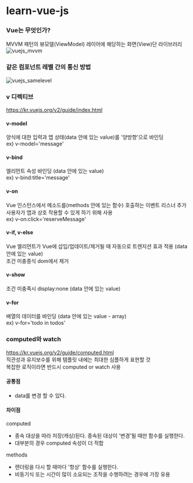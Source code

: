 # learn-vue-js

### Vue는 무엇인가?

MVVM 패턴의 뷰모델(ViewModel) 레이어에 해당하는 화면(View)단 라이브러리  
![vuejs_mvvm](https://user-images.githubusercontent.com/42309919/103294353-13bfef80-4a35-11eb-9fec-3b69c99c8af8.PNG)

### 같은 컴포넌트 레벨 간의 통신 방법

![vuejs_samelevel](https://user-images.githubusercontent.com/42309919/103330948-14916980-4aa7-11eb-9a71-568b1c85df78.PNG)

### v 디렉티브

https://kr.vuejs.org/v2/guide/index.html

#### v-model

양식에 대한 입력과 앱 상태(data 안에 있는 value)를 '양방향'으로 바인딩  
ex) v-model='message'

#### v-bind

엘리먼트 속성 바인딩 (data 안에 있는 value)  
ex) v-bind:title='message'

#### v-on

Vue 인스턴스에서 메소드를(methods 안에 있는 함수) 호출하는 이벤트 리스너 추가  
사용자가 앱과 상호 작용할 수 있게 하기 위해 사용  
ex) v-on:click='reserveMessage'

#### v-if, v-else

Vue 엘리먼트가 Vue에 삽입/업데이트/제거될 때 자동으로 트렌지션 효과 적용 (data 안에 있는 value)  
조건 미충종식 dom에서 제거

#### v-show

조건 미충족시 display:none (data 안에 있는 value)

#### v-for

배열의 데이터를 바인딩 (data 안에 있는 value - array)  
ex) v-for='todo in todos'

### computed와 watch

https://kr.vuejs.org/v2/guide/computed.html  
직관성과 유지보수를 위해 템플릿 내에는 최대한 심플하게 표현할 것  
복잡한 로직이라면 반드시 computed or watch 사용

#### 공통점

- data를 변경 할 수 있다.

#### 차이점

computed                
- 종속 대상을 따라 저장(캐싱)된다. 종속된 대상이 '변경'될 때만 함수를 실행한다.                
- 대부분의 경우 computed 속성이 더 적합                
                                                                
methods
- 렌더링을 다시 할 때마다 '항상' 함수를 실행한다.                
- 비동기식 또는 시간이 많이 소요되는 조작을 수행하려는 경우에 가장 유용                
